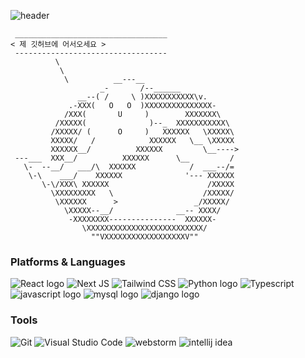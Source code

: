![header](https://capsule-render.vercel.app/api?type=waving&color=B4A7D6&height=200&section=header&text=iamjunyeong&fontSize=90&fontColor=5E5858)

```
 __________________________________
< 제 깃허브에 어서오세요 >
 ----------------------------------
          \
           \
            \          __---__
                    _-       /--______
               __--( /     \ )XXXXXXXXXXX\v.
             .-XXX(   O   O  )XXXXXXXXXXXXXXX-
            /XXX(       U     )        XXXXXXX\
          /XXXXX(              )--_  XXXXXXXXXXX\
         /XXXXX/ (      O     )   XXXXXX   \XXXXX\
         XXXXX/   /            XXXXXX   \__ \XXXXX
         XXXXXX__/          XXXXXX         \__---->
 ---___  XXX__/          XXXXXX      \__         /
   \-  --__/   ___/\  XXXXXX            /  ___--/=
    \-\    ___/    XXXXXX              '--- XXXXXX
       \-\/XXX\ XXXXXX                      /XXXXX
         \XXXXXXXXX   \                    /XXXXX/
          \XXXXXX      >                 _/XXXXX/
            \XXXXX--__/              __-- XXXX/
             -XXXXXXXX---------------  XXXXXX-
                \XXXXXXXXXXXXXXXXXXXXXXXXXX/
                  ""VXXXXXXXXXXXXXXXXXXV""
```

### Platforms & Languages
![React logo](https://img.shields.io/badge/React-61DAFB.svg?&style=for-the-badge&logo=React&logoColor=white)
![Next JS](https://img.shields.io/badge/Next.js-000000.svg?&style=for-the-badge&logo=Next.js&logoColor=white)
![Tailwind CSS](https://img.shields.io/badge/Tailwind%20CSS-20CSS-06B6D4.svg?&style=for-the-badge&logo=Tailwind%20CSS&logoColor=white)
![Python logo](https://img.shields.io/badge/Python-3776AB.svg?&style=for-the-badge&logo=Python&logoColor=white)
![Typescript](https://img.shields.io/badge/Typescript-3178C6.svg?&style=for-the-badge&logo=Typescript&logoColor=white)
![javascript logo](https://img.shields.io/badge/javascript-F7DF1E.svg?&style=for-the-badge&logo=javascript&logoColor=white)
![mysql logo](https://img.shields.io/badge/mysql-4479A1.svg?&style=for-the-badge&logo=mysql&logoColor=white)
![django logo](https://img.shields.io/badge/django-092E20.svg?&style=for-the-badge&logo=django&logoColor=white)



### Tools
![Git](https://img.shields.io/badge/Git-F05032.svg?&style=for-the-badge&logo=Git&logoColor=white)
![Visual Studio Code](https://img.shields.io/badge/Visual%20Studio%20Code-007ACC.svg?&style=for-the-badge&logo=Visual%20Studio%20Code&logoColor=white)
![webstorm](https://img.shields.io/badge/webstorm-000000.svg?&style=for-the-badge&logo=webstorm&logoColor=white)
![intellij idea](https://img.shields.io/badge/intellij%20idea-000000.svg?&style=for-the-badge&logo=intellij%20idea&logoColor=white)


